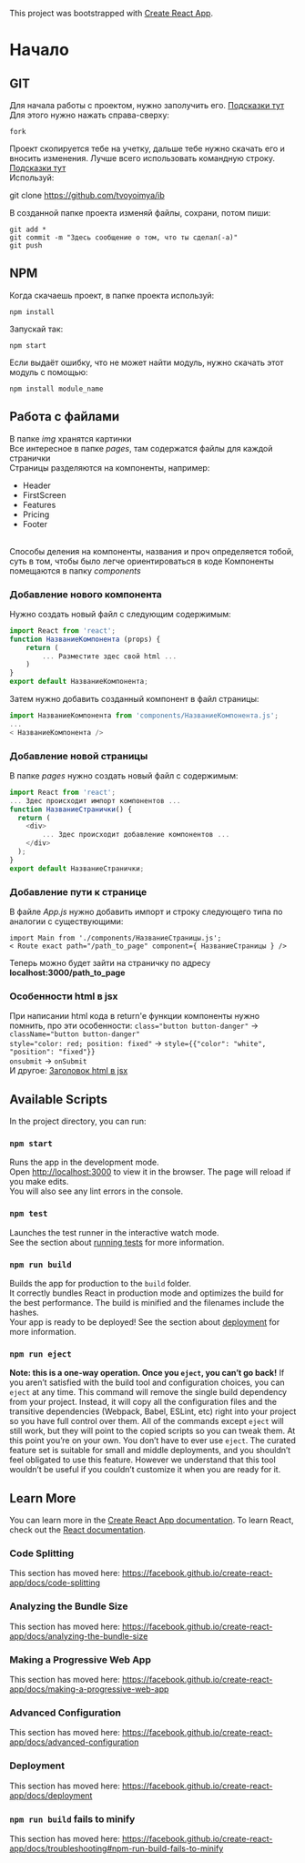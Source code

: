 This project was bootstrapped with [Create React App](https://github.com/facebook/create-react-app).
# Начало
## GIT
Для начала работы с проектом, нужно заполучить его. [Подсказки тут](https://git-scm.com/book/ru/v2/GitHub-Внесение-собственного-вклада-в-проекты)<br/>Для этого нужно нажать справа-сверху:
```
fork
```
Проект скопируется тебе на учетку, дальше тебе нужно скачать его и вносить изменения.
Лучше всего использовать командную строку. [Подсказки тут](https://git-scm.com/book/ru/v1/Основы-Git-Создание-Git-репозитория)<br/>Используй:

git clone https://github.com/tvoyoimya/ib

В созданной папке проекта изменяй файлы, сохрани, потом пиши:
```
git add *
git commit -m "Здесь сообщение о том, что ты сделал(-а)"
git push
```
## NPM
Когда скачаешь проект, в папке проекта используй:
```
npm install
```
Запускай так:
```
npm start
```
Если выдаёт ошибку, что не может найти модуль, нужно скачать этот модуль с помощью:
```
npm install module_name
```
## Работа с файлами
В папке *img* хранятся картинки<br/>
Все интересное в папке *pages*, там содержатся файлы для каждой странички<br/>
Страницы разделяются на компоненты, например:
* Header
* FirstScreen
* Features
* Pricing
* Footer


<br/>Способы деления на компоненты, названия и проч определяется тобой, суть в том, чтобы было легче ориентироваться в коде
Компоненты помещаются в папку *components*
### Добавление нового компонента
Нужно создать новый файл с следующим содержимым:
```javascript
import React from 'react';
function НазваниеКомпонента (props) {
    return (
        ... Разместите здес свой html ...
    )
}
export default НазваниеКомпонента;
```
Затем нужно добавить созданный компонент в файл страницы:
```javascript
import НазваниеКомпонента from 'components/НазваниеКомпонента.js';
...
< НазваниеКомпонента />
```
### Добавление новой страницы
В папке *pages* нужно создать новый файл с содержимым:
```javascript
import React from 'react';
... Здес происходит импорт компонентов ...
function НазваниеСтранички() {
  return (
    <div>
        ... Здес происходит добавление компонентов ...
    </div>
  );
}
export default НазваниеСтранички;
```
### Добавление пути к странице
В файле *App.js* нужно добавить импорт и строку следующего типа по аналогии с существующими:
```
import Main from './components/НазваниеСтраницы.js';
< Route exact path="/path_to_page" component={ НазваниеСтраницы } />
```
Теперь можно будет зайти на страничку по адресу __localhost:3000/path_to_page__
### Особенности html в jsx
При написании html кода в return'e функции компоненты нужно помнить, про эти особенности:
`class="button button-danger"` -> `className="button button-danger"`<br/>
`style="color: red; position: fixed"` -> `style={{"color": "white", "position": "fixed"}}`<br/>
`onsubmit` -> `onSubmit`<br/>
И другое: [Заголовок html в jsx](https://medium.com/@stasonmars/подробное-руководство-по-jsx-в-react-6f7e4eecdba6)
## Available Scripts
In the project directory, you can run:
### `npm start`
Runs the app in the development mode.<br />
Open [http://localhost:3000](http://localhost:3000) to view it in the browser.
The page will reload if you make edits.<br />
You will also see any lint errors in the console.
### `npm test`
Launches the test runner in the interactive watch mode.<br />
See the section about [running tests](https://facebook.github.io/create-react-app/docs/running-tests) for more information.
### `npm run build`
Builds the app for production to the `build` folder.<br />
It correctly bundles React in production mode and optimizes the build for the best performance.
The build is minified and the filenames include the hashes.<br />
Your app is ready to be deployed!
See the section about [deployment](https://facebook.github.io/create-react-app/docs/deployment) for more information.
### `npm run eject`
**Note: this is a one-way operation. Once you `eject`, you can’t go back!**
If you aren’t satisfied with the build tool and configuration choices, you can `eject` at any time. This command will remove the single build dependency from your project.
Instead, it will copy all the configuration files and the transitive dependencies (Webpack, Babel, ESLint, etc) right into your project so you have full control over them. All of the commands except `eject` will still work, but they will point to the copied scripts so you can tweak them. At this point you’re on your own.
You don’t have to ever use `eject`. The curated feature set is suitable for small and middle deployments, and you shouldn’t feel obligated to use this feature. However we understand that this tool wouldn’t be useful if you couldn’t customize it when you are ready for it.
## Learn More
You can learn more in the [Create React App documentation](https://facebook.github.io/create-react-app/docs/getting-started).
To learn React, check out the [React documentation](https://reactjs.org/).
### Code Splitting
This section has moved here: https://facebook.github.io/create-react-app/docs/code-splitting
### Analyzing the Bundle Size
This section has moved here: https://facebook.github.io/create-react-app/docs/analyzing-the-bundle-size
### Making a Progressive Web App
This section has moved here: https://facebook.github.io/create-react-app/docs/making-a-progressive-web-app
### Advanced Configuration
This section has moved here: https://facebook.github.io/create-react-app/docs/advanced-configuration
### Deployment
This section has moved here: https://facebook.github.io/create-react-app/docs/deployment
### `npm run build` fails to minify
This section has moved here: https://facebook.github.io/create-react-app/docs/troubleshooting#npm-run-build-fails-to-minify
